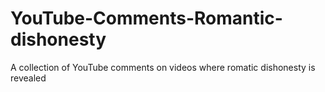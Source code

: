 # YouTube-Comments-Romantic-dishonesty
A collection of YouTube comments on videos where romatic dishonesty is revealed
